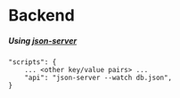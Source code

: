# Backend

##### Using [json-server](https://github.com/typicode/json-server)

```
"scripts": {
    ... <other key/value pairs> ...
    "api": "json-server --watch db.json",
}
```
